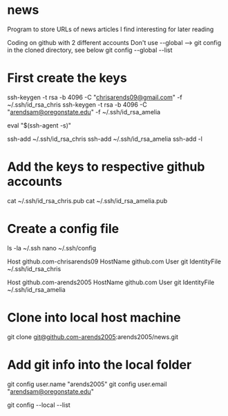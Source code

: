 # news
Program to store URLs of news articles I find interesting for later reading

Coding on github with 2 different accounts
Don't use --global  --> git config in the cloned directory, see below
git config --global --list


# First create the keys
ssh-keygen -t rsa -b 4096 -C "chrisarends09@gmail.com" -f ~/.ssh/id_rsa_chris
ssh-keygen -t rsa -b 4096 -C "arendsam@oregonstate.edu" -f ~/.ssh/id_rsa_amelia

eval "$(ssh-agent -s)"

ssh-add ~/.ssh/id_rsa_chris
ssh-add ~/.ssh/id_rsa_amelia
ssh-add -l

# Add the keys to respective github accounts
cat ~/.ssh/id_rsa_chris.pub
cat ~/.ssh/id_rsa_amelia.pub

# ################################################
# Create a config file
ls -la ~/.ssh
nano ~/.ssh/config

Host github.com-chrisarends09
    HostName github.com
    User git
    IdentityFile ~/.ssh/id_rsa_chris

Host github.com-arends2005
    HostName github.com
    User git
    IdentityFile ~/.ssh/id_rsa_amelia
# ###############################################

# Clone into local host machine
git clone git@github.com-arends2005:arends2005/news.git
# Add git info into the local folder
git config user.name "arends2005"
git config user.email "arendsam@oregonstate.edu"

git config --local --list
